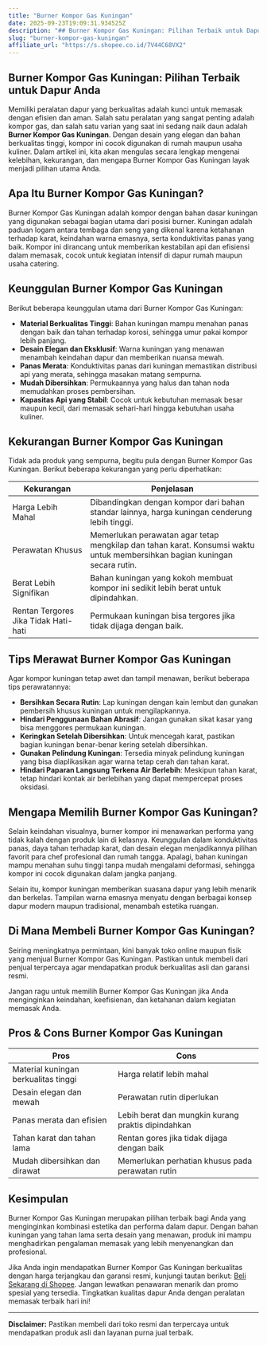 ```yaml
---
title: "Burner Kompor Gas Kuningan"
date: 2025-09-23T19:09:31.934525Z
description: "## Burner Kompor Gas Kuningan: Pilihan Terbaik untuk Dapur Anda..."
slug: "burner-kompor-gas-kuningan"
affiliate_url: "https://s.shopee.co.id/7V44C68VX2"
---
```

## Burner Kompor Gas Kuningan: Pilihan Terbaik untuk Dapur Anda

Memiliki peralatan dapur yang berkualitas adalah kunci untuk memasak dengan efisien dan aman. Salah satu peralatan yang sangat penting adalah kompor gas, dan salah satu varian yang saat ini sedang naik daun adalah **Burner Kompor Gas Kuningan**. Dengan desain yang elegan dan bahan berkualitas tinggi, kompor ini cocok digunakan di rumah maupun usaha kuliner. Dalam artikel ini, kita akan mengulas secara lengkap mengenai kelebihan, kekurangan, dan mengapa Burner Kompor Gas Kuningan layak menjadi pilihan utama Anda.

## Apa Itu Burner Kompor Gas Kuningan?

Burner Kompor Gas Kuningan adalah kompor dengan bahan dasar kuningan yang digunakan sebagai bagian utama dari posisi burner. Kuningan adalah paduan logam antara tembaga dan seng yang dikenal karena ketahanan terhadap karat, keindahan warna emasnya, serta konduktivitas panas yang baik. Kompor ini dirancang untuk memberikan kestabilan api dan efisiensi dalam memasak, cocok untuk kegiatan intensif di dapur rumah maupun usaha catering.

## Keunggulan Burner Kompor Gas Kuningan

Berikut beberapa keunggulan utama dari Burner Kompor Gas Kuningan:

- **Material Berkualitas Tinggi**: Bahan kuningan mampu menahan panas dengan baik dan tahan terhadap korosi, sehingga umur pakai kompor lebih panjang.
- **Desain Elegan dan Eksklusif**: Warna kuningan yang menawan menambah keindahan dapur dan memberikan nuansa mewah.
- **Panas Merata**: Konduktivitas panas dari kuningan memastikan distribusi api yang merata, sehingga masakan matang sempurna.
- **Mudah Dibersihkan**: Permukaannya yang halus dan tahan noda memudahkan proses pembersihan.
- **Kapasitas Api yang Stabil**: Cocok untuk kebutuhan memasak besar maupun kecil, dari memasak sehari-hari hingga kebutuhan usaha kuliner.

## Kekurangan Burner Kompor Gas Kuningan

Tidak ada produk yang sempurna, begitu pula dengan Burner Kompor Gas Kuningan. Berikut beberapa kekurangan yang perlu diperhatikan:

| **Kekurangan**                               | **Penjelasan**                                                      |
|----------------------------------------------|----------------------------------------------------------------------|
| Harga Lebih Mahal                         | Dibandingkan dengan kompor dari bahan standar lainnya, harga kuningan cenderung lebih tinggi. |
| Perawatan Khusus                            | Memerlukan perawatan agar tetap mengkilap dan tahan karat. Konsumsi waktu untuk membersihkan bagian kuningan secara rutin. |
| Berat Lebih Signifikan                     | Bahan kuningan yang kokoh membuat kompor ini sedikit lebih berat untuk dipindahkan. |
| Rentan Tergores Jika Tidak Hati-hati    | Permukaan kuningan bisa tergores jika tidak dijaga dengan baik.       |

## Tips Merawat Burner Kompor Gas Kuningan

Agar kompor kuningan tetap awet dan tampil menawan, berikut beberapa tips perawatannya:

- **Bersihkan Secara Rutin**: Lap kuningan dengan kain lembut dan gunakan pembersih khusus kuningan untuk mengilapkannya.
- **Hindari Penggunaan Bahan Abrasif**: Jangan gunakan sikat kasar yang bisa menggores permukaan kuningan.
- **Keringkan Setelah Dibersihkan**: Untuk mencegah karat, pastikan bagian kuningan benar-benar kering setelah dibersihkan.
- **Gunakan Pelindung Kuningan**: Tersedia minyak pelindung kuningan yang bisa diaplikasikan agar warna tetap cerah dan tahan karat.
- **Hindari Paparan Langsung Terkena Air Berlebih**: Meskipun tahan karat, tetap hindari kontak air berlebihan yang dapat mempercepat proses oksidasi.

## Mengapa Memilih Burner Kompor Gas Kuningan?

Selain keindahan visualnya, burner kompor ini menawarkan performa yang tidak kalah dengan produk lain di kelasnya. Keunggulan dalam konduktivitas panas, daya tahan terhadap karat, dan desain elegan menjadikannya pilihan favorit para chef profesional dan rumah tangga. Apalagi, bahan kuningan mampu menahan suhu tinggi tanpa mudah mengalami deformasi, sehingga kompor ini cocok digunakan dalam jangka panjang.

Selain itu, kompor kuningan memberikan suasana dapur yang lebih menarik dan berkelas. Tampilan warna emasnya menyatu dengan berbagai konsep dapur modern maupun tradisional, menambah estetika ruangan.

## Di Mana Membeli Burner Kompor Gas Kuningan?

Seiring meningkatnya permintaan, kini banyak toko online maupun fisik yang menjual Burner Kompor Gas Kuningan. Pastikan untuk membeli dari penjual terpercaya agar mendapatkan produk berkualitas asli dan garansi resmi.

Jangan ragu untuk memilih Burner Kompor Gas Kuningan jika Anda menginginkan keindahan, keefisienan, dan ketahanan dalam kegiatan memasak Anda.

## Pros & Cons Burner Kompor Gas Kuningan

| **Pros**                                            | **Cons**                                            |
|-----------------------------------------------------|-----------------------------------------------------|
| Material kuningan berkualitas tinggi               | Harga relatif lebih mahal                         |
| Desain elegan dan mewah                            | Perawatan rutin diperlukan                         |
| Panas merata dan efisien                            | Lebih berat dan mungkin kurang praktis dipindahkan |
| Tahan karat dan tahan lama                        | Rentan gores jika tidak dijaga dengan baik          |
| Mudah dibersihkan dan dirawat                     | Memerlukan perhatian khusus pada perawatan rutin |

## Kesimpulan

Burner Kompor Gas Kuningan merupakan pilihan terbaik bagi Anda yang menginginkan kombinasi estetika dan performa dalam dapur. Dengan bahan kuningan yang tahan lama serta desain yang menawan, produk ini mampu menghadirkan pengalaman memasak yang lebih menyenangkan dan profesional.

Jika Anda ingin mendapatkan Burner Kompor Gas Kuningan berkualitas dengan harga terjangkau dan garansi resmi, kunjungi tautan berikut: [Beli Sekarang di Shopee](https://s.shopee.co.id/7V44C68VX2). Jangan lewatkan penawaran menarik dan promo spesial yang tersedia. Tingkatkan kualitas dapur Anda dengan peralatan memasak terbaik hari ini!

---

**Disclaimer:** Pastikan membeli dari toko resmi dan terpercaya untuk mendapatkan produk asli dan layanan purna jual terbaik.